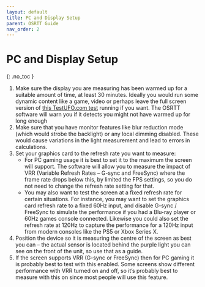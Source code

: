 ```yaml
---
layout: default
title: PC and Display Setup
parent: OSRTT Guide
nav_order: 2
---
```


# PC and Display Setup
{: .no_toc }

1.	Make sure the display you are measuring has been warmed up for a suitable amount of time, at least 30 minutes. Ideally you would run some dynamic content like a game, video or perhaps leave the full screen version of [this TestUFO.com test](https://www.testufo.com/photo#photo=alien-invasion.png) running if you want. The OSRTT software will warn you if it detects you might not have warmed up for long enough
2.	Make sure that you have monitor features like blur reduction mode (which would strobe the backlight) or any local dimming disabled. These would cause variations in the light measurement and lead to errors in calculations.
3.	Set your graphics card to the refresh rate you want to measure:
    -	For PC gaming usage it is best to set it to the maximum the screen will support. The software will allow you to measure the impact of VRR (Variable Refresh Rates – G-sync and FreeSync) where the frame rate drops below this, by limited the FPS settings, so you do not need to change the refresh rate setting for that.
    -	You may also want to test the screen at a fixed refresh rate for certain situations. For instance, you may want to set the graphics card refresh rate to a fixed 60Hz input, and disable G-sync / FreeSync to simulate the performance if you had a Blu-ray player or 60Hz games console connected. Likewise you could also set the refresh rate at 120Hz to capture the performance for a 120Hz input from modern consoles like the PS5 or Xbox Series X.
4.	Position the device so it is measuring the centre of the screen as best you can – the actual sensor is located behind the purple light you can see on the front of the unit, so use that as a guide.
5.	If the screen supports VRR (G-sync or FreeSync) then for PC gaming it is probably best to test with this enabled. Some screens show different performance with VRR turned on and off, so it’s probably best to measure with this on since most people will use this feature.
